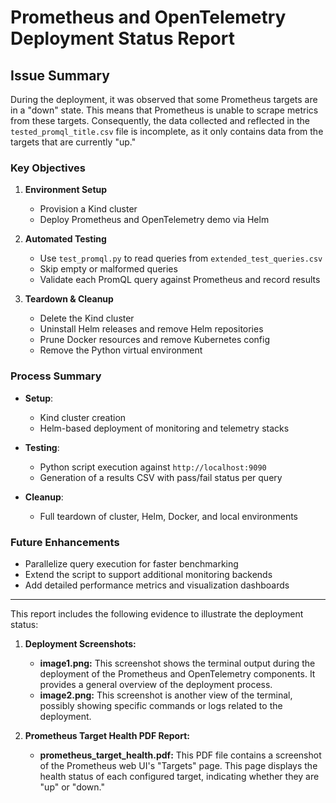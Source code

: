 
# Prometheus and OpenTelemetry Deployment Status Report



## Issue Summary

During the deployment, it was observed that some Prometheus targets are in a "down" state. This means that Prometheus is unable to scrape metrics from these targets. Consequently, the data collected and reflected in the `tested_promql_title.csv` file is incomplete, as it only contains data from the targets that are currently "up."

### Key Objectives
1. **Environment Setup**  
   - Provision a Kind cluster  
   - Deploy Prometheus and OpenTelemetry demo via Helm  

2. **Automated Testing**  
   - Use `test_promql.py` to read queries from `extended_test_queries.csv`  
   - Skip empty or malformed queries  
   - Validate each PromQL query against Prometheus and record results  

3. **Teardown & Cleanup**  
   - Delete the Kind cluster  
   - Uninstall Helm releases and remove Helm repositories  
   - Prune Docker resources and remove Kubernetes config  
   - Remove the Python virtual environment  

### Process Summary

- **Setup**:  
  - Kind cluster creation  
  - Helm-based deployment of monitoring and telemetry stacks  

- **Testing**:  
  - Python script execution against `http://localhost:9090`  
  - Generation of a results CSV with pass/fail status per query  

- **Cleanup**:  
  - Full teardown of cluster, Helm, Docker, and local environments  

### Future Enhancements
- Parallelize query execution for faster benchmarking  
- Extend the script to support additional monitoring backends  
- Add detailed performance metrics and visualization dashboards  

--- 

This report includes the following evidence to illustrate the deployment status:

1.  **Deployment Screenshots:**
    *   **image1.png:** This screenshot shows the terminal output during the deployment of the Prometheus and OpenTelemetry components. It provides a general overview of the deployment process.
    *   **image2.png:** This screenshot is another view of the terminal, possibly showing specific commands or logs related to the deployment.

2.  **Prometheus Target Health PDF Report:**
    *   **prometheus_target_health.pdf:** This PDF file contains a screenshot of the Prometheus web UI's "Targets" page. This page displays the health status of each configured target, indicating whether they are "up" or "down."





